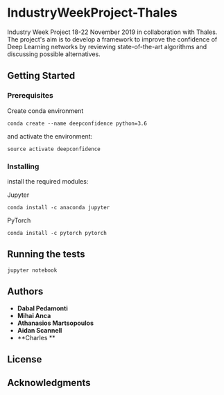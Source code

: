 # IndustryWeekProject-Thales
Industry Week Project 18-22 November 2019 in collaboration with Thales.
The project's aim is to develop a framework to improve the confidence of Deep Learning networks by reviewing state-of-the-art algorithms and discussing possible alternatives.

## Getting Started

### Prerequisites

Create conda environment

```
conda create --name deepconfidence python=3.6
```
and activate the environment:
```
source activate deepconfidence
```
### Installing
install the required modules:

Jupyter

```
conda install -c anaconda jupyter 
```

PyTorch
```
conda install -c pytorch pytorch 
```
## Running the tests
```
jupyter notebook 
```

## Authors

* **Dabal Pedamonti**
* **Mihai Anca**
* **Athanasios Martsopoulos**
* **Aidan Scannell**
* **Charles **

## License


## Acknowledgments
